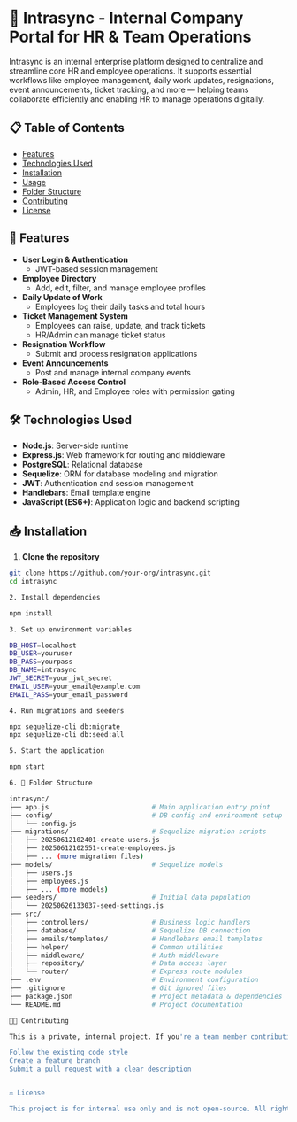 # 🏢 Intrasync - Internal Company Portal for HR & Team Operations

Intrasync is an internal enterprise platform designed to centralize and streamline core HR and employee operations. 
It supports essential workflows like employee management, daily work updates, resignations, event announcements, 
ticket tracking, and more — helping teams collaborate efficiently and enabling HR to manage operations digitally.

## 📋 Table of Contents

- [Features](#features)
- [Technologies Used](#technologies-used)
- [Installation](#installation)
- [Usage](#usage)
- [Folder Structure](#folder-structure)
- [Contributing](#contributing)
- [License](#license)

## 🚀 Features

- **User Login & Authentication**
  - JWT-based session management
- **Employee Directory**
  - Add, edit, filter, and manage employee profiles
- **Daily Update of Work**
  - Employees log their daily tasks and total hours
- **Ticket Management System**
  - Employees can raise, update, and track tickets
  - HR/Admin can manage ticket status
- **Resignation Workflow**
  - Submit and process resignation applications
- **Event Announcements**
  - Post and manage internal company events
- **Role-Based Access Control**
  - Admin, HR, and Employee roles with permission gating

## 🛠️ Technologies Used

- **Node.js**: Server-side runtime
- **Express.js**: Web framework for routing and middleware
- **PostgreSQL**: Relational database
- **Sequelize**: ORM for database modeling and migration
- **JWT**: Authentication and session management
- **Handlebars**: Email template engine
- **JavaScript (ES6+)**: Application logic and backend scripting

## 📥 Installation

1. **Clone the repository**

```bash
git clone https://github.com/your-org/intrasync.git
cd intrasync

2. Install dependencies

npm install

3. Set up environment variables

DB_HOST=localhost
DB_USER=youruser
DB_PASS=yourpass
DB_NAME=intrasync
JWT_SECRET=your_jwt_secret
EMAIL_USER=your_email@example.com
EMAIL_PASS=your_email_password

4. Run migrations and seeders

npx sequelize-cli db:migrate
npx sequelize-cli db:seed:all

5. Start the application

npm start

6. 📂 Folder Structure

intrasync/
├── app.js                          # Main application entry point
├── config/                         # DB config and environment setup
│   └── config.js
├── migrations/                     # Sequelize migration scripts
│   ├── 20250612102401-create-users.js
│   ├── 20250612102551-create-employees.js
│   ├── ... (more migration files)
├── models/                         # Sequelize models
│   ├── users.js
│   ├── employees.js
│   ├── ... (more models)
├── seeders/                        # Initial data population
│   └── 20250626133037-seed-settings.js
├── src/
│   ├── controllers/                # Business logic handlers
│   ├── database/                   # Sequelize DB connection
│   ├── emails/templates/           # Handlebars email templates
│   ├── helper/                     # Common utilities
│   ├── middleware/                 # Auth middleware
│   ├── repository/                 # Data access layer
│   └── router/                     # Express route modules
├── .env                            # Environment configuration
├── .gitignore                      # Git ignored files
├── package.json                    # Project metadata & dependencies
└── README.md                       # Project documentation

🧑‍💻 Contributing

This is a private, internal project. If you're a team member contributing to this platform:

Follow the existing code style
Create a feature branch
Submit a pull request with a clear description


⚖️ License

This project is for internal use only and is not open-source. All rights reserved by the organization.



